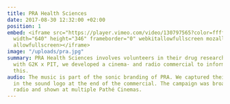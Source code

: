 ```yaml
---
title: PRA Health Sciences
date: 2017-08-30 12:32:00 +02:00
position: 1
embed: <iframe src="https://player.vimeo.com/video/130797565?color=ffffff&title=0&byline=0&portrait=0"
  width="640" height="346" frameborder="0" webkitallowfullscreen mozallowfullscreen
  allowfullscreen></iframe>
image: "/uploads/pra.jpg"
summary: PRA Health Sciences involves volunteers in their drug research. Together
  with G2K x PIT, we developed a cinema- and radio commercial to inform people about
  this.
audio: The music is part of the sonic branding of PRA. We captured their identity
  in the sound logo at the end of the commercial. The campaign was broadcast on national
  radio and shown at multiple Pathé Cinemas.
---
```


